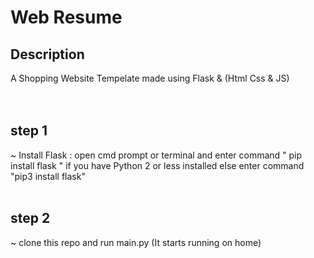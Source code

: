 # Web Resume

## Description

A Shopping Website Tempelate made using Flask & (Html Css & JS)  
<br>
<br>


## step 1

~ Install Flask : open cmd prompt or terminal and enter command " pip install flask " if you have Python 2 or less installed else enter command "pip3 install flask" 
<br>
<br>


## step 2


~ clone this repo and run main.py (It starts running on home)
<br>
<br>
<br>
<br>